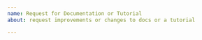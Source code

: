 ```yaml
---
name: Request for Documentation or Tutorial
about: request improvements or changes to docs or a tutorial

---
```

